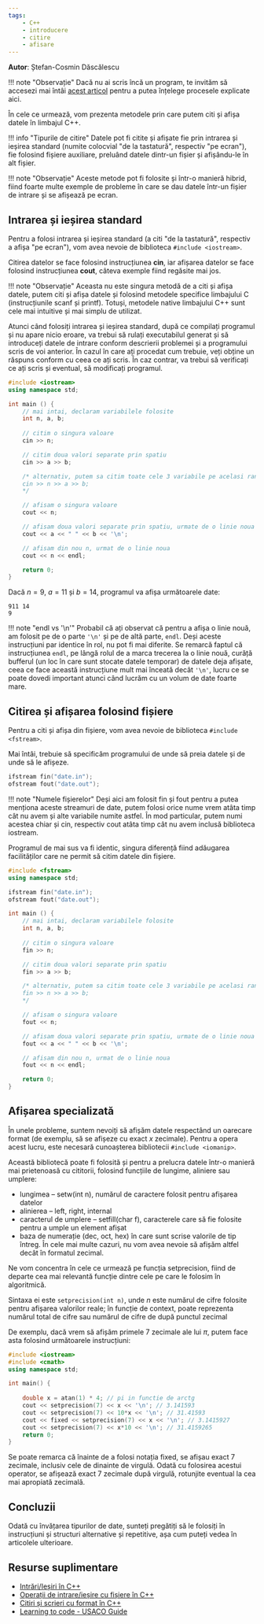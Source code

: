```yaml
---
tags:
    - C++
    - introducere
    - citire
    - afisare
---
```


**Autor**: Ștefan-Cosmin Dăscălescu

!!! note "Observație"
    Dacă nu ai scris încă un program, te invităm să accesezi mai întâi [acest articol](./intro.md) pentru a putea înțelege procesele explicate aici.

În cele ce urmează, vom prezenta metodele prin care putem citi și afișa datele în limbajul C++.

!!! info "Tipurile de citire"
    Datele pot fi citite și afișate fie prin intrarea și ieșirea standard (numite colocvial "de la tastatură", respectiv "pe ecran"), fie folosind fișiere auxiliare, preluând datele dintr-un fișier și afișându-le în alt fișier. 

!!! note "Observație"
    Aceste metode pot fi folosite și într-o manieră hibrid, fiind foarte multe exemple de probleme în care se dau datele într-un fișier de intrare și se afișează pe ecran.

## Intrarea și ieșirea standard 

Pentru a folosi intrarea și ieșirea standard (a citi "de la tastatură", respectiv a afișa "pe ecran"), vom avea nevoie de biblioteca `#include <iostream>`.

Citirea datelor se face folosind instrucțiunea **cin**, iar afișarea datelor se face folosind instrucțiunea **cout**, câteva exemple fiind regăsite mai jos. 

!!! note "Observație"
    Aceasta nu este singura metodă de a citi și afișa datele, putem citi și afișa datele și folosind metodele specifice limbajului C (instrucțiunile scanf și printf). Totuși, metodele native limbajului C++ sunt cele mai intuitive și mai simplu de utilizat.

Atunci când folosiți intrarea și ieșirea standard, după ce compilați programul și nu apare nicio eroare, va trebui să rulați executabilul generat și să introduceți datele de intrare conform descrierii problemei și a programului scris de voi anterior. În cazul în care ați procedat cum trebuie, veți obține un răspuns conform cu ceea ce ați scris. În caz contrar, va trebui să verificați ce ați scris și eventual, să modificați programul. 

```cpp
#include <iostream>
using namespace std;

int main () {
    // mai intai, declaram variabilele folosite
    int n, a, b;
    
    // citim o singura valoare
    cin >> n; 

    // citim doua valori separate prin spatiu 
    cin >> a >> b; 

    /* alternativ, putem sa citim toate cele 3 variabile pe acelasi rand
    cin >> n >> a >> b;
    */

    // afisam o singura valoare
    cout << n; 

    // afisam doua valori separate prin spatiu, urmate de o linie noua 
    cout << a << " " << b << '\n'; 

    // afisam din nou n, urmat de o linie noua
    cout << n << endl;

    return 0;
}
```

Dacă $n = 9$, $a = 11$ și $b = 14$, programul va afișa următoarele date:

```
911 14
9

```

!!! note "endl vs '\n'"
    Probabil că ați observat că pentru a afișa o linie nouă, am folosit pe de o parte `'\n'` și pe de altă parte, `endl`. Deși aceste instrucțiuni par identice în rol, nu pot fi mai diferite. Se remarcă faptul că instrucțiunea `endl`, pe lângă rolul de a marca trecerea la o linie nouă, curăță bufferul (un loc în care sunt stocate datele temporar) de datele deja afișate, ceea ce face această instrucțiune mult mai înceată decât `'\n'`, lucru ce se poate dovedi important atunci când lucrăm cu un volum de date foarte mare. 

## Citirea și afișarea folosind fișiere

Pentru a citi și afișa din fișiere, vom avea nevoie de biblioteca `#include <fstream>`.

Mai întâi, trebuie să specificăm programului de unde să preia datele și de unde să le afișeze. 

```cpp
ifstream fin("date.in");
ofstream fout("date.out");
```

!!! note "Numele fișierelor"
    Deși aici am folosit fin și fout pentru a putea menționa aceste streamuri de date, putem folosi orice nume vrem atâta timp cât nu avem și alte variabile numite astfel. În mod particular, putem numi acestea chiar și cin, respectiv cout atâta timp cât nu avem inclusă biblioteca iostream.

Programul de mai sus va fi identic, singura diferență fiind adăugarea facilităților care ne permit să citim datele din fișiere. 

```cpp
#include <fstream>
using namespace std;

ifstream fin("date.in");
ofstream fout("date.out");

int main () {
    // mai intai, declaram variabilele folosite
    int n, a, b;
    
    // citim o singura valoare
    fin >> n; 

    // citim doua valori separate prin spatiu 
    fin >> a >> b; 

    /* alternativ, putem sa citim toate cele 3 variabile pe acelasi rand
    fin >> n >> a >> b;
    */

    // afisam o singura valoare
    fout << n; 

    // afisam doua valori separate prin spatiu, urmate de o linie noua 
    fout << a << " " << b << '\n'; 

    // afisam din nou n, urmat de o linie noua
    fout << n << endl;

    return 0;
}
```

## Afișarea specializată

În unele probleme, suntem nevoiți să afișăm datele respectând un oarecare format (de exemplu, să se afișeze cu exact $x$ zecimale). Pentru a opera acest lucru, este necesară cunoașterea bibliotecii  `#include <iomanip>`.

Această bibliotecă poate fi folosită și pentru a prelucra datele într-o manieră mai prietenoasă cu cititorii, folosind funcțiile de lungime, aliniere sau umplere:

* lungimea – setw(int n), numărul de caractere folosit pentru afișarea datelor
* alinierea – left, right, internal
* caracterul de umplere – setfill(char f), caracterele care să fie folosite pentru a umple un element afișat
* baza de numerație (dec, oct, hex) în care sunt scrise valorile de tip întreg. În cele mai multe cazuri, nu vom avea nevoie să afișăm altfel decât în formatul zecimal.

Ne vom concentra în cele ce urmează pe funcția setprecision, fiind de departe cea mai relevantă funcție dintre cele pe care le folosim în algoritmică. 

Sintaxa ei este `setprecision(int n)`, unde $n$ este numărul de cifre folosite pentru afișarea valorilor reale; în funcție de context, poate reprezenta numărul total de cifre sau numărul de cifre de după punctul zecimal

De exemplu, dacă vrem să afișăm primele $7$ zecimale ale lui $\pi$, putem face asta folosind următoarele instrucțiuni:

```cpp
#include <iostream>
#include <cmath>
using namespace std;

int main() {
    
    double x = atan(1) * 4; // pi in functie de arctg
    cout << setprecision(7) << x << '\n'; // 3.141593
    cout << setprecision(7) << 10*x << '\n'; // 31.41593
    cout << fixed << setprecision(7) << x << '\n'; // 3.1415927
    cout << setprecision(7) << x*10 << '\n'; // 31.4159265
    return 0;
} 
```

Se poate remarca că înainte de a folosi notația fixed, se afișau exact $7$ zecimale, inclusiv cele de dinainte de virgulă. Odată cu folosirea acestui operator, se afișează exact $7$ zecimale după virgulă, rotunjite eventual la cea mai apropiată zecimală.

## Concluzii

Odată cu învățarea tipurilor de date, sunteți pregătiți să le folosiți în instrucțiuni și structuri alternative și repetitive, așa cum puteți vedea în articolele ulterioare.

## Resurse suplimentare 

* [Intrări/Ieșiri în C++](https://www.pbinfo.ro/articole/60/intrari-iesiri-in-cpp)
* [Operații de intrare/ieșire cu fișiere în C++](https://www.pbinfo.ro/articole/19047/operatii-de-intrare-iesire-cu-fisiere-in-cpp)
* [Citiri și scrieri cu format în C++](https://www.pbinfo.ro/articole/16018/citiri-si-scrieri-cu-format-in-cpp)
* [Learning to code - USACO Guide](https://usaco.guide/general/resources-learning-to-code?lang=cpp)
